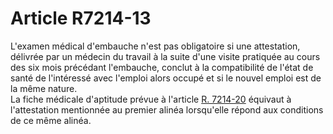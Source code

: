 # Article R7214-13

  
L'examen médical d'embauche n'est pas obligatoire si une attestation, délivrée par un médecin du travail à la suite d'une visite pratiquée au cours des six mois précédant l'embauche, conclut à la compatibilité de l'état de santé de l'intéressé avec l'emploi alors occupé et si le nouvel emploi est de la même nature.   
La fiche médicale d'aptitude prévue à l'article [R. 7214-20][1] équivaut à l'attestation mentionnée au premier alinéa lorsqu'elle répond aux conditions de ce même alinéa.

 [1]: /affichCodeArticle.do?cidTexte=LEGITEXT000006072050&idArticle=LEGIARTI000018499998&dateTexte=&categorieLien=cid